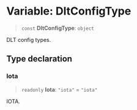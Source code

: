 # Variable: DltConfigType

> `const` **DltConfigType**: `object`

DLT config types.

## Type declaration

### Iota

> `readonly` **Iota**: `"iota"` = `"iota"`

IOTA.
